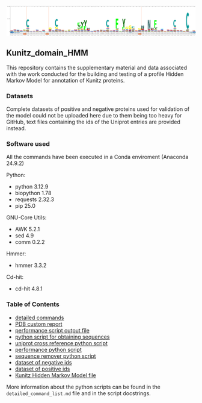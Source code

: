 ![Sequence Logo](./sequence_logo.png)

## Kunitz_domain_HMM
This repository contains the supplementary material and data associated with the work conducted for the building and testing of a profile Hidden Markov Model for annotation of Kunitz proteins.

### Datasets
Complete datasets of positive and negative proteins used for validation of the model could not be uploaded here due to them being too heavy for GitHub, text files containing the ids of the Uniprot entries are provided instead.

### Software used
All the commands have been executed in a Conda enviroment (Anaconda 24.9.2)

Python:
* python      3.12.9
* biopython   1.78
* requests    2.32.3
* pip         25.0

GNU-Core Utils:
* AWK         5.2.1
* sed         4.9
* comm        0.2.2

Hmmer:
* hmmer       3.3.2

Cd-hit:
* cd-hit      4.8.1


### Table of Contents
- [detailed commands](./detailed_command_list.md)
- [PDB custom report](./rcsb_pdb_custom_report_20250503062943.csv)
- [performance script output file](./definitive_merged_performance.txt)
- [python script for obtaining sequences](./get_sequence.py)
- [uniprot cross reference python script](./get_uniprot2.py)
- [performance python script](./performance.py)
- [sequence remover python script](./sequence_remover.py)
- [dataset of negative ids](./negative_proteins_ids.txt)
- [dataset of positive ids](./positive_proteins_ids.txt)
- [Kunitz Hidden Markov Model file](./kunitz_domain.hmm)

More information about the python scripts can be found in the `detailed_command_list.md` file and in the script docstrings.
